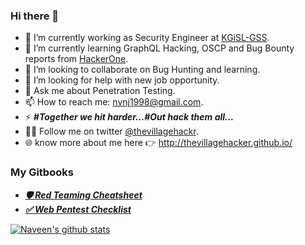 ### Hi there 👋

- 🔭 I’m currently working as Security Engineer at [KGiSL-GSS](https://www.kgisl.com/gss/).
- 📖 I’m currently learning GraphQL Hacking, OSCP and Bug Bounty reports from [HackerOne](https://hackerone.com).
- 👯 I’m looking to collaborate on Bug Hunting and learning.
- 🤔 I’m looking for help with new job opportunity.
- 💬 Ask me about Penetration Testing.
- 📫 How to reach me: nvnj1998@gmail.com.
- ⚡ ***#Together we hit harder...#Out hack them all...***
- 🚶‍♂️ Follow me on twitter [@thevillagehackr](https://twitter.com/thevillagehackr).
- 🌐 know more about me here 👉 http://thevillagehacker.github.io/
### My Gitbooks
- ***[🛡️ Red Teaming Cheatsheet](https://thevillagehacker.gitbook.io/red-teaming/)***
- ***[✅ Web Pentest Checklist](https://thevillagehacker.gitbook.io/web-pentest-checklist/)***

[![Naveen's github stats](https://github-readme-stats.vercel.app/api?username=thevillagehacker&count_private=true&theme=tokyonight)](https://github-readme-stats.vercel.app/api?username=thevillagehacker&count_private=true&theme=tokyonight)
